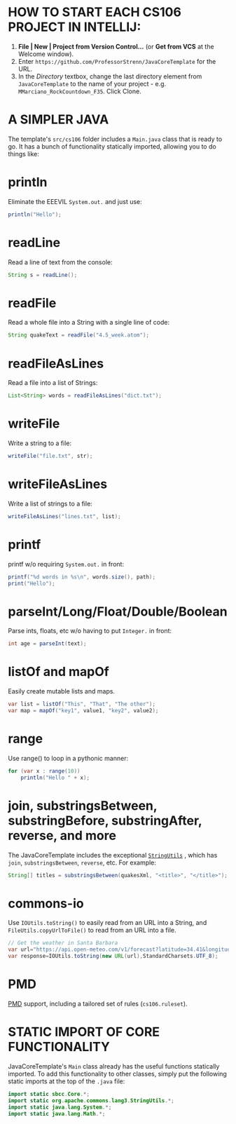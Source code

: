# HOW TO START EACH CS106 PROJECT IN INTELLIJ:

1. **File | New | Project from Version Control...** (or **Get from VCS** at the Welcome window).
2. Enter `https://github.com/ProfessorStrenn/JavaCoreTemplate` for the URL.
3. In the _Directory_ textbox, change the last directory element from `JavaCoreTemplate` to the name of your project -
   e.g. `MMarciano_RockCountdown_F35`.  Click Clone.

# A SIMPLER JAVA

The template's `src/cs106` folder includes a `Main.java` class that is ready to go. It has a bunch of functionality
statically imported, allowing you to do things like:

# println

Eliminate the EEEVIL `System.out.` and just use:

``` java
println("Hello");
```

# readLine

Read a line of text from the console:

``` java
String s = readLine();
```

# readFile

Read a whole file into a String with a single line of code:

``` java
String quakeText = readFile("4.5_week.atom");
```

# readFileAsLines

Read a file into a list of Strings:

``` java
List<String> words = readFileAsLines("dict.txt");
```

# writeFile

Write a string to a file:

``` java
writeFile("file.txt", str);
```

# writeFileAsLines

Write a list of strings to a file:

``` java
writeFileAsLines("lines.txt", list);
```

# printf

printf w/o requiring `System.out.` in front:

``` java
printf("%d words in %s\n", words.size(), path);
print("Hello");
```

# parseInt/Long/Float/Double/Boolean

Parse ints, floats, etc w/o having to put `Integer.` in front:

``` java
int age = parseInt(text);
```

# listOf and mapOf

Easily create mutable lists and maps.

``` java
var list = listOf("This", "That", "The other");
var map = mapOf("key1", value1, "key2", value2);
```

# range

Use range() to loop in a pythonic manner:

``` java
for (var x : range(10))
	println("Hello " + x);
```

# join, substringsBetween, substringBefore, substringAfter, reverse, and more

The JavaCoreTemplate includes the
exceptional [`StringUtils`](https://commons.apache.org/proper/commons-lang/apidocs/org/apache/commons/lang3/StringUtils.html)
, which has `join`, `substringsBetween`, `reverse`, etc. For example:

``` java
String[] titles = substringsBetween(quakesXml, "<title>", "</title>");
```

# commons-io

Use `IOUtils.toString()` to easily read from an URL into a String, and `FileUtils.copyUrlToFile()` to read from an URL
into a file.

``` java
// Get the weather in Santa Barbara
var url="https://api.open-meteo.com/v1/forecast?latitude=34.41&longitude=-119.71&current_weather=true&temperature_unit=fahrenheit&windspeed_unit=mph&precipitation_unit=inch&timezone=America%2FLos_Angeles";
var response=IOUtils.toString(new URL(url),StandardCharsets.UTF_8);
```

# PMD

[PMD](https://pmd.github.io/) support, including a tailored set of rules (`cs106.ruleset`).

# STATIC IMPORT OF CORE FUNCTIONALITY

JavaCoreTemplate's `Main` class already has the useful functions statically imported. To add this functionality to other
classes, simply put the following static imports at the top of the `.java` file:

``` java
import static sbcc.Core.*;
import static org.apache.commons.lang3.StringUtils.*;
import static java.lang.System.*;
import static java.lang.Math.*;
```
